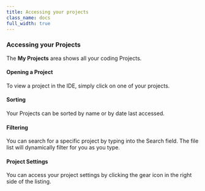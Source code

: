 ```yaml
---
title: Accessing your projects
class_name: docs
full_width: true
---
```

### Accessing your Projects

The **My Projects** area shows all your coding Projects.

#### Opening a Project
To view a project in the IDE, simply click on one of your projects.

#### Sorting
Your Projects can be sorted by name or by date last accessed.

#### Filtering
You can search for a specific project by typing into the Search field. The file list will dynamically filter for you as you type.

#### Project Settings
You can access your project settings by clicking the gear icon in the right side of the listing.